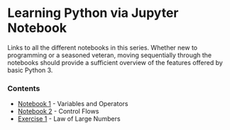 # Learning Python via Jupyter Notebook

Links to all the different notebooks in this series. Whether new to programming or a seasoned veteran, moving sequentially through the notebooks should provide a sufficient overview of the features offered by basic Python 3.

### Contents

- [Notebook 1](Sheet_1_Variables_&_Ops.ipynb) - Variables and Operators
- [Notebook 2](Sheet_2_Ctrl_Flow.ipynb) - Control Flows
- [Exercise 1](Exercise_Law_Of_Large_Numbers.ipynb) - Law of Large Numbers
